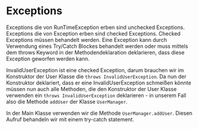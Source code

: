 # Exceptions 

Exceptions die von RunTimeException erben sind unchecked Exceptions. Exceptions die von
Exception erben sind checked Exceptions. Checked Exceptions müssen behandelt werden. Eine 
Exception kann durch Verwendung eines Try/Catch Blockes behandelt werden oder muss mittels dem 
throws Keyword in der Methodendeklaration deklarieren, dass diese Exception geworfen werden kann.

InvalidUserException ist eine checked Exception, darum brauchen wir im Konstruktor der User Klasse die `throws InvalidUserException`. 
Da nun der Konstruktor deklariert, dass er eine InvalidUserException schmeißen könnte müssen nun auch alle Methoden, die den Konstruktor der User Klasse
verwenden ein `throws InvalidUserException` deklarieren - in unserem Fall also die Methode `addUser` der Klasse `UserManager`. 

In der Main Klasse verwenden wir die Methode `UserManager.addUser`. Diesen Aufruf behandeln wir mit einem try-catch statement. 